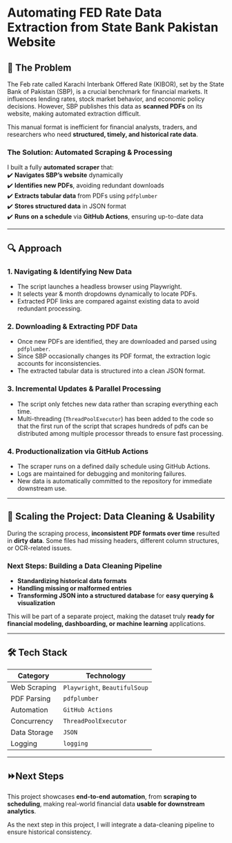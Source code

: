 
# **Automating FED Rate Data Extraction from State Bank Pakistan Website**  

## **📌 The Problem**  

The Feb rate called Karachi Interbank Offered Rate (KIBOR), set by the State Bank of Pakistan (SBP), is a crucial benchmark for financial markets. It influences lending rates, stock market behavior, and economic policy decisions. However, SBP publishes this data as **scanned PDFs** on its website, making automated extraction difficult.  

This manual format is inefficient for financial analysts, traders, and researchers who need **structured, timely, and historical rate data**.  

### **The Solution: Automated Scraping & Processing**  

I built a fully **automated scraper** that:  
✔️ **Navigates SBP’s website** dynamically  
✔️ **Identifies new PDFs**, avoiding redundant downloads  
✔️ **Extracts tabular data** from PDFs using `pdfplumber`  
✔️ **Stores structured data** in JSON format  
✔️ **Runs on a schedule** via **GitHub Actions**, ensuring up-to-date data  

---

## **🔍 Approach**  

### **1. Navigating & Identifying New Data**  

- The script launches a headless browser using Playwright.  
- It selects year & month dropdowns dynamically to locate PDFs.  
- Extracted PDF links are compared against existing data to avoid redundant processing.  

### **2. Downloading & Extracting PDF Data**  

- Once new PDFs are identified, they are downloaded and parsed using `pdfplumber`.  
- Since SBP occasionally changes its PDF format, the extraction logic accounts for inconsistencies.  
- The extracted tabular data is structured into a clean JSON format.  

### **3. Incremental Updates & Parallel Processing**  

- The script only fetches new data rather than scraping everything each time.  
- Multi-threading (`ThreadPoolExecutor`) has been added to the code so that the first run of the script that scrapes hundreds of pdfs can be distributed among multiple processor threads to ensure fast processing.  

### **4. Productionalization via GitHub Actions**  

- The scraper runs on a defined daily schedule using GitHub Actions.  
- Logs are maintained for debugging and monitoring failures.  
- New data is automatically committed to the repository for immediate downstream use.  

---

## 🚀 **Scaling the Project: Data Cleaning & Usability**  

During the scraping process, **inconsistent PDF formats over time** resulted in **dirty data**. Some files had missing headers, different column structures, or OCR-related issues.  

### **Next Steps: Building a Data Cleaning Pipeline**  
- **Standardizing historical data formats**  
- **Handling missing or malformed entries**  
- **Transforming JSON into a structured database** for **easy querying & visualization**  

This will be part of a separate project, making the dataset truly **ready for financial modeling, dashboarding, or machine learning** applications.  

---

## **🛠️ Tech Stack**  

| **Category**  | **Technology** |
|--------------|--------------|
| Web Scraping | `Playwright`, `BeautifulSoup` |
| PDF Parsing  | `pdfplumber` |
| Automation   | `GitHub Actions` |
| Concurrency  | `ThreadPoolExecutor` |
| Data Storage | `JSON` |
| Logging      | `logging` |


---

## **⏩Next Steps**

This project showcases **end-to-end automation**, from **scraping to scheduling**, making real-world financial data **usable for downstream analytics**.  

As the next step in this project, I will integrate a data-cleaning pipeline to ensure historical consistency.  


